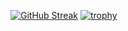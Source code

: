 [![GitHub Streak](http://github-readme-streak-stats.herokuapp.com?user=andrsweb&theme=dark&hide_border=true)](https://git.io/streak-stats) [![trophy](https://github-profile-trophy.vercel.app/?username=andrsweb&theme=onedark)](https://github.com/andrsweb/github-profile-trophy)
